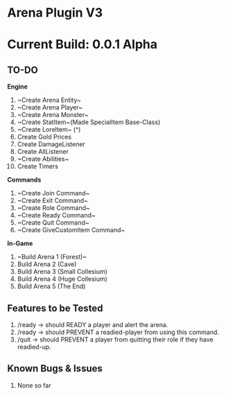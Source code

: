 # Arena Plugin V3

# Current Build: 0.0.1 Alpha

## TO-DO

**Engine**
1. ~Create Arena Entity~
2. ~Create Arena Player~
3. ~Create Arena Monster~
4. ~Create StatItem~(Made SpecialItem Base-Class)
5. ~Create LoreItem~ (^)
6. Create Gold Prices
7. Create DamageListener
8. Create AllListener
9. ~Create Abilities~
10. Create Timers

**Commands**
1. ~Create Join Command~
2. ~Create Exit Command~
3. ~Create Role Command~
4. ~Create Ready Command~
5. ~Create Quit Command~
6. ~Create GiveCustomItem Command~

**In-Game**
1. ~Build Arena 1 (Forest)~
2. Build Arena 2 (Cave)
3. Build Arena 3 (Small Collesium)
4. Build Arena 4 (Huge Collesium)
5. Build Arena 5 (The End)

## Features to be Tested
1. /ready -> should READY a player and alert the arena.
2. /ready -> should PREVENT a readied-player from using this command.
3. /quit -> should PREVENT a player from quitting their role if they have readied-up.

## Known Bugs & Issues
1. None so far
